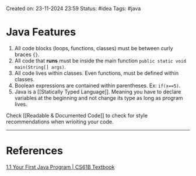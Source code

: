 Created on: 23-11-2024 23:59
Status: #idea
Tags: #java 
# Java Features
1. All code blocks (loops, functions, classes) must be between curly braces `{}`.
2. All code that **runs** must be inside the main function  `public static void main(String[] args)`.
3. All code lives within classes. Even functions, must be defined within classes.
4. Boolean expressions are contained within parentheses. Ex: `if(x==5)`.
5. Java is a [[Statically Typed Language]]. Meaning you have to declare variables at the beginning and not change its type as long as program lives.


Check [[Readable & Documented Code]] to check for style recommendations when wrioiting your code.


-----------------
# References
[1.1 Your First Java Program | CS61B Textbook](https://cs61b-2.gitbook.io/cs61b-textbook/1.-introduction/1.1-your-first-java-program)
